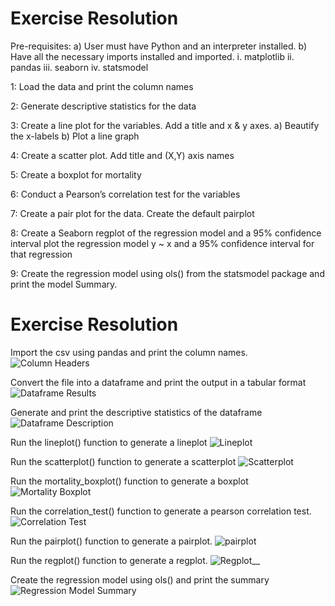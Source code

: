 # Exercise Resolution
  Pre-requisites:
    a) User must have Python and an interpreter installed.
    b) Have all the necessary imports installed and imported.
           i. matplotlib
           ii. pandas
           iii. seaborn
           iv. statsmodel
           
  1: Load the data and print the column names

  2: Generate descriptive statistics for the data

  3: Create a line plot for the variables. Add a title and x & y axes.
      a) Beautify the x-labels
      b) Plot a line graph

  4: Create a scatter plot. Add title and (X,Y) axis names

  5: Create a boxplot for mortality

  6: Conduct a Pearson’s correlation test for the variables

  7: Create a pair plot for the data. Create the default pairplot

  8: Create a Seaborn regplot of the regression model and a 95% confidence interval plot the regression model y ~ x and a 95% confidence interval for      that regression

  9: Create the regression model using ols() from the statsmodel package and print the model Summary.
  
  
# Exercise Resolution
  Import the csv using pandas and print the column names.
  ![Column Headers](https://github.com/Jomondi/Latitude_Mortality/blob/main/Images/Column%20Headers.png)
  <br />
  
  Convert the file into a dataframe and print the output in a tabular format
  ![Dataframe Results](https://github.com/Jomondi/Latitude_Mortality/blob/main/Images/DataFrame.png)
  <br />
  
  
  Generate and print the descriptive statistics of the dataframe
  ![Dataframe Description](https://github.com/Jomondi/Latitude_Mortality/blob/main/Images/DataFrame%20Description.png)
  <br />
  
  Run the lineplot() function to generate a lineplot
  ![Lineplot](https://github.com/Jomondi/Latitude_Mortality/blob/main/Images/Lineplot.png)
  <br />
  
  Run the scatterplot() function to generate a scatterplot
  ![Scatterplot](https://github.com/Jomondi/Latitude_Mortality/blob/main/Images/Scatterplot.png)
  <br />
  
  Run the mortality_boxplot() function to generate a boxplot
  ![Mortality Boxplot](https://github.com/Jomondi/Latitude_Mortality/blob/main/Images/Boxplot.png)
  <br />
  
  Run the correlation_test() function to generate a pearson correlation test.
  ![Correlation Test](https://github.com/Jomondi/Latitude_Mortality/blob/main/Images/Correlation%20Test%20Results.png)
  <br />
  
  Run the pairplot() function to generate a pairplot.
  ![pairplot](https://github.com/Jomondi/Latitude_Mortality/blob/main/Images/Pairplot.png)
  <br />
  
  Run the regplot() function to generate a regplot.
  ![Regplot](https://github.com/Jomondi/Latitude_Mortality/blob/main/Images/Regplot.png)__
  
  
  Create the regression model using ols() and print the summary
  ![Regression Model Summary](https://github.com/Jomondi/Latitude_Mortality/blob/main/Images/OLS%20Regression%20Results.png)
